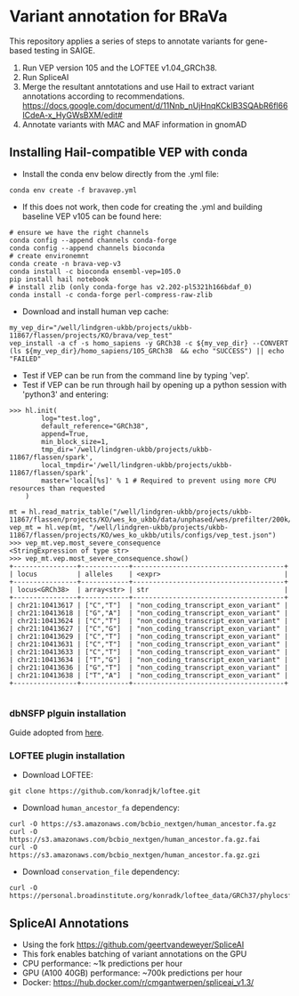 # Variant annotation for BRaVa
This repository applies a series of steps to annotate variants for gene-based testing in SAIGE.
1. Run VEP version 105 and the LOFTEE v1.04_GRCh38.
2. Run SpliceAI
3. Merge the resultant anntotations and use Hail to extract variant annotations according to recommendations. https://docs.google.com/document/d/11Nnb_nUjHnqKCkIB3SQAbR6fl66ICdeA-x_HyGWsBXM/edit#
4. Annotate variants with MAC and MAF information in gnomAD


## Installing Hail-compatible VEP with conda
- Install the conda env below directly from the .yml file:
```
conda env create -f bravavep.yml

```

- If this does not work, then code for creating the .yml and building baseline VEP v105 can be found here:
```
# ensure we have the right channels
conda config --append channels conda-forge 
conda config --append channels bioconda
# create environemnt 
conda create -n brava-vep-v3
conda install -c bioconda ensembl-vep=105.0
pip install hail notebook
# install zlib (only conda-forge has v2.202-pl5321h166bdaf_0)
conda install -c conda-forge perl-compress-raw-zlib 
```

- Download and install human vep cache:
```
my_vep_dir="/well/lindgren-ukbb/projects/ukbb-11867/flassen/projects/KO/brava/vep_test"
vep_install -a cf -s homo_sapiens -y GRCh38 -c ${my_vep_dir} --CONVERT
(ls ${my_vep_dir}/homo_sapiens/105_GRCh38  && echo "SUCCESS") || echo "FAILED"
```

- Test if VEP can be run from the command line by typing 'vep'.
- Test if VEP can be run through hail by opening up a python session with 'python3' and entering:
```
>>> hl.init(
        log="test.log",
        default_reference="GRCh38",
        append=True,
        min_block_size=1,
        tmp_dir='/well/lindgren-ukbb/projects/ukbb-11867/flassen/spark',
        local_tmpdir='/well/lindgren-ukbb/projects/ukbb-11867/flassen/spark',
        master='local[%s]' % 1 # Required to prevent using more CPU resources than requested
    )

mt = hl.read_matrix_table("/well/lindgren-ukbb/projects/ukbb-11867/flassen/projects/KO/wes_ko_ukbb/data/unphased/wes/prefilter/200k/ukb_split_wes_200k_chr21_parents.mt")
vep_mt = hl.vep(mt, "/well/lindgren-ukbb/projects/ukbb-11867/flassen/projects/KO/wes_ko_ukbb/utils/configs/vep_test.json")
>>> vep_mt.vep.most_severe_consequence
<StringExpression of type str>
>>> vep_mt.vep.most_severe_consequence.show()
+----------------+------------+--------------------------------------+
| locus          | alleles    | <expr>                               |
+----------------+------------+--------------------------------------+
| locus<GRCh38>  | array<str> | str                                  |
+----------------+------------+--------------------------------------+
| chr21:10413617 | ["C","T"]  | "non_coding_transcript_exon_variant" |
| chr21:10413618 | ["G","A"]  | "non_coding_transcript_exon_variant" |
| chr21:10413624 | ["C","T"]  | "non_coding_transcript_exon_variant" |
| chr21:10413627 | ["C","G"]  | "non_coding_transcript_exon_variant" |
| chr21:10413629 | ["C","T"]  | "non_coding_transcript_exon_variant" |
| chr21:10413631 | ["C","T"]  | "non_coding_transcript_exon_variant" |
| chr21:10413633 | ["C","T"]  | "non_coding_transcript_exon_variant" |
| chr21:10413634 | ["T","G"]  | "non_coding_transcript_exon_variant" |
| chr21:10413636 | ["G","T"]  | "non_coding_transcript_exon_variant" |
| chr21:10413638 | ["T","A"]  | "non_coding_transcript_exon_variant" |
+----------------+------------+--------------------------------------+


```





###  dbNSFP plguin installation
Guide adopted from [here](https://sites.google.com/site/jpopgen/dbNSFP).


### LOFTEE plugin installation
- Download LOFTEE:
```
git clone https://github.com/konradjk/loftee.git

```
- Download `human_ancestor_fa` dependency:
```
curl -O https://s3.amazonaws.com/bcbio_nextgen/human_ancestor.fa.gz
curl -O https://s3.amazonaws.com/bcbio_nextgen/human_ancestor.fa.gz.fai
curl -O https://s3.amazonaws.com/bcbio_nextgen/human_ancestor.fa.gz.gzi
```

- Download `conservation_file` dependency:
```
curl -O https://personal.broadinstitute.org/konradk/loftee_data/GRCh37/phylocsf_gerp.sql.gz
```



## SpliceAI Annotations
- Using the fork https://github.com/geertvandeweyer/SpliceAI
- This fork enables batching of variant annotations on the GPU 
- CPU performance: ~1k predictions per hour
- GPU (A100 40GB) performance: ~700k predictions per hour
- Docker: https://hub.docker.com/r/cmgantwerpen/spliceai_v1.3/
